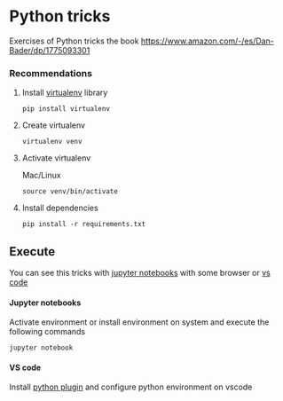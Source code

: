 # Python tricks

Exercises of Python tricks the book https://www.amazon.com/-/es/Dan-Bader/dp/1775093301

### **Recommendations**

1.  Install [virtualenv](https://uoa-eresearch.github.io/eresearch-cookbook/recipe/2014/11/26/python-virtual-env/) library

        pip install virtualenv

2.  Create virtualenv

        virtualenv venv

3.  Activate virtualenv

    Mac/Linux

        source venv/bin/activate

4.  Install dependencies

        pip install -r requirements.txt

## Execute

You can see this tricks with [jupyter notebooks](https://jupyter.org/) with some browser or [vs code](https://code.visualstudio.com/)

#### Jupyter notebooks

Activate environment or install environment on system and execute the following commands

    jupyter notebook

#### VS code

Install [python plugin](https://github.com/Microsoft/vscode-python) and configure python environment on vscode
